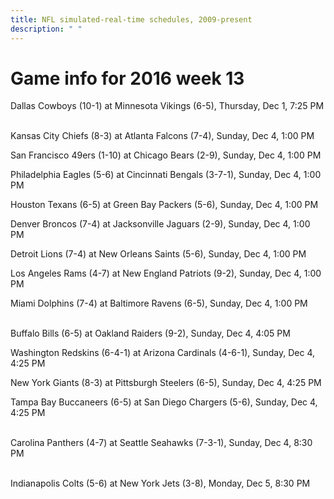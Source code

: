 ```yaml
---
title: NFL simulated-real-time schedules, 2009-present
description: " "
---
```


# Game info for 2016 week 13

Dallas Cowboys (10-1) at Minnesota Vikings (6-5), Thursday, Dec 1, 7:25 PM

<br/>Kansas City Chiefs (8-3) at Atlanta Falcons (7-4), Sunday, Dec 4, 1:00 PM

San Francisco 49ers (1-10) at Chicago Bears (2-9), Sunday, Dec 4, 1:00 PM

Philadelphia Eagles (5-6) at Cincinnati Bengals (3-7-1), Sunday, Dec 4, 1:00 PM

Houston Texans (6-5) at Green Bay Packers (5-6), Sunday, Dec 4, 1:00 PM

Denver Broncos (7-4) at Jacksonville Jaguars (2-9), Sunday, Dec 4, 1:00 PM

Detroit Lions (7-4) at New Orleans Saints (5-6), Sunday, Dec 4, 1:00 PM

Los Angeles Rams (4-7) at New England Patriots (9-2), Sunday, Dec 4, 1:00 PM

Miami Dolphins (7-4) at Baltimore Ravens (6-5), Sunday, Dec 4, 1:00 PM

<br/>Buffalo Bills (6-5) at Oakland Raiders (9-2), Sunday, Dec 4, 4:05 PM

Washington Redskins (6-4-1) at Arizona Cardinals (4-6-1), Sunday, Dec 4, 4:25 PM

New York Giants (8-3) at Pittsburgh Steelers (6-5), Sunday, Dec 4, 4:25 PM

Tampa Bay Buccaneers (6-5) at San Diego Chargers (5-6), Sunday, Dec 4, 4:25 PM

<br/>Carolina Panthers (4-7) at Seattle Seahawks (7-3-1), Sunday, Dec 4, 8:30 PM

<br/>Indianapolis Colts (5-6) at New York Jets (3-8), Monday, Dec 5, 8:30 PM

